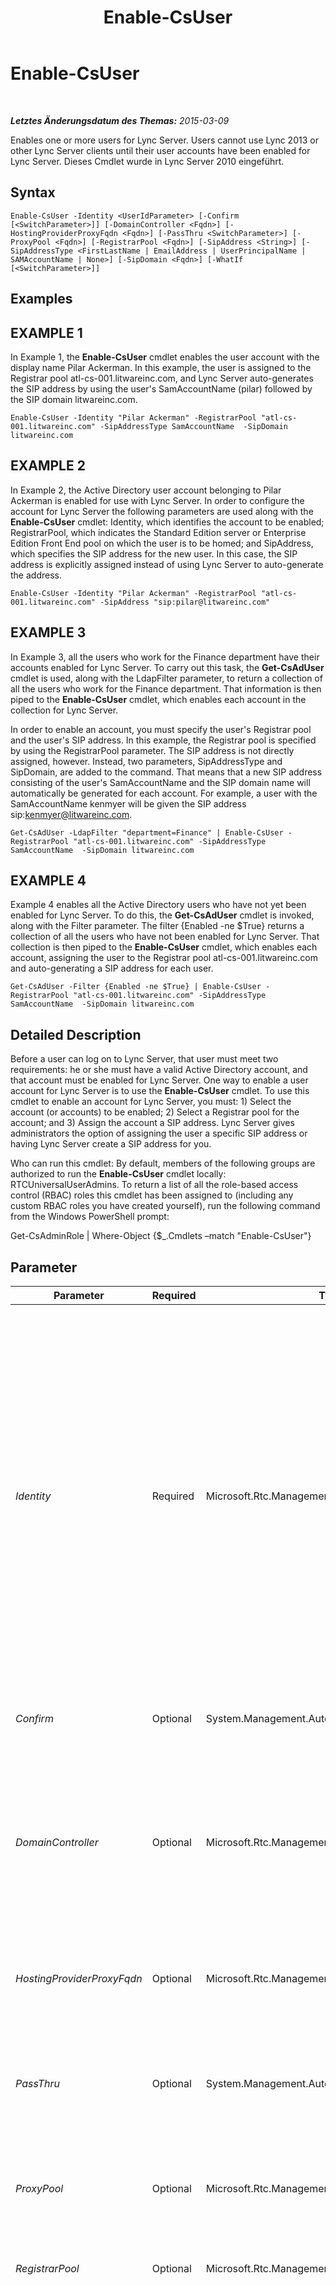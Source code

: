 ﻿---
title: Enable-CsUser
TOCTitle: Enable-CsUser
ms:assetid: 8ceed97b-e802-4844-b509-c6ca9619ec55
ms:mtpsurl: https://technet.microsoft.com/de-de/library/Gg398711(v=OCS.15)
ms:contentKeyID: 49294697
ms.date: 05/19/2016
mtps_version: v=OCS.15
ms.translationtype: HT
---

# Enable-CsUser

 

_**Letztes Änderungsdatum des Themas:** 2015-03-09_

Enables one or more users for Lync Server. Users cannot use Lync 2013 or other Lync Server clients until their user accounts have been enabled for Lync Server. Dieses Cmdlet wurde in Lync Server 2010 eingeführt.

## Syntax

    Enable-CsUser -Identity <UserIdParameter> [-Confirm [<SwitchParameter>]] [-DomainController <Fqdn>] [-HostingProviderProxyFqdn <Fqdn>] [-PassThru <SwitchParameter>] [-ProxyPool <Fqdn>] [-RegistrarPool <Fqdn>] [-SipAddress <String>] [-SipAddressType <FirstLastName | EmailAddress | UserPrincipalName | SAMAccountName | None>] [-SipDomain <Fqdn>] [-WhatIf [<SwitchParameter>]]

## Examples

## EXAMPLE 1

In Example 1, the **Enable-CsUser** cmdlet enables the user account with the display name Pilar Ackerman. In this example, the user is assigned to the Registrar pool atl-cs-001.litwareinc.com, and Lync Server auto-generates the SIP address by using the user's SamAccountName (pilar) followed by the SIP domain litwareinc.com.

    Enable-CsUser -Identity "Pilar Ackerman" -RegistrarPool "atl-cs-001.litwareinc.com" -SipAddressType SamAccountName  -SipDomain litwareinc.com

## EXAMPLE 2

In Example 2, the Active Directory user account belonging to Pilar Ackerman is enabled for use with Lync Server. In order to configure the account for Lync Server the following parameters are used along with the **Enable-CsUser** cmdlet: Identity, which identifies the account to be enabled; RegistrarPool, which indicates the Standard Edition server or Enterprise Edition Front End pool on which the user is to be homed; and SipAddress, which specifies the SIP address for the new user. In this case, the SIP address is explicitly assigned instead of using Lync Server to auto-generate the address.

    Enable-CsUser -Identity "Pilar Ackerman" -RegistrarPool "atl-cs-001.litwareinc.com" -SipAddress "sip:pilar@litwareinc.com"

## EXAMPLE 3

In Example 3, all the users who work for the Finance department have their accounts enabled for Lync Server. To carry out this task, the **Get-CsAdUser** cmdlet is used, along with the LdapFilter parameter, to return a collection of all the users who work for the Finance department. That information is then piped to the **Enable-CsUser** cmdlet, which enables each account in the collection for Lync Server.

In order to enable an account, you must specify the user's Registrar pool and the user's SIP address. In this example, the Registrar pool is specified by using the RegistrarPool parameter. The SIP address is not directly assigned, however. Instead, two parameters, SipAddressType and SipDomain, are added to the command. That means that a new SIP address consisting of the user's SamAccountName and the SIP domain name will automatically be generated for each account. For example, a user with the SamAccountName kenmyer will be given the SIP address sip:kenmyer@litwareinc.com.

    Get-CsAdUser -LdapFilter "department=Finance" | Enable-CsUser -RegistrarPool "atl-cs-001.litwareinc.com" -SipAddressType SamAccountName  -SipDomain litwareinc.com

## EXAMPLE 4

Example 4 enables all the Active Directory users who have not yet been enabled for Lync Server. To do this, the **Get-CsAdUser** cmdlet is invoked, along with the Filter parameter. The filter {Enabled -ne $True} returns a collection of all the users who have not been enabled for Lync Server. That collection is then piped to the **Enable-CsUser** cmdlet, which enables each account, assigning the user to the Registrar pool atl-cs-001.litwareinc.com and auto-generating a SIP address for each user.

    Get-CsAdUser -Filter {Enabled -ne $True} | Enable-CsUser -RegistrarPool "atl-cs-001.litwareinc.com" -SipAddressType SamAccountName  -SipDomain litwareinc.com

## Detailed Description

Before a user can log on to Lync Server, that user must meet two requirements: he or she must have a valid Active Directory account, and that account must be enabled for Lync Server. One way to enable a user account for Lync Server is to use the **Enable-CsUser** cmdlet. To use this cmdlet to enable an account for Lync Server, you must: 1) Select the account (or accounts) to be enabled; 2) Select a Registrar pool for the account; and 3) Assign the account a SIP address. Lync Server gives administrators the option of assigning the user a specific SIP address or having Lync Server create a SIP address for you.

Who can run this cmdlet: By default, members of the following groups are authorized to run the **Enable-CsUser** cmdlet locally: RTCUniversalUserAdmins. To return a list of all the role-based access control (RBAC) roles this cmdlet has been assigned to (including any custom RBAC roles you have created yourself), run the following command from the Windows PowerShell prompt:

Get-CsAdminRole | Where-Object {$\_.Cmdlets –match "Enable-CsUser"}

## Parameter


<table>
<colgroup>
<col style="width: 25%" />
<col style="width: 25%" />
<col style="width: 25%" />
<col style="width: 25%" />
</colgroup>
<thead>
<tr class="header">
<th>Parameter</th>
<th>Required</th>
<th>Type</th>
<th>Description</th>
</tr>
</thead>
<tbody>
<tr class="odd">
<td><p><em>Identity</em></p></td>
<td><p>Required</p></td>
<td><p>Microsoft.Rtc.Management.AD.UserIdParameter</p></td>
<td><p>Indicates the Identity of the user account to be enabled for Lync Server. User Identities can be specified by using one of four formats: 1) the user's SIP address; 2) the user's user principal name (UPN); 3) the user's domain name and logon name, in the form domain\logon (for example, litwareinc\kenmyer); and, 4) the user's Active Directory display name (for example, Ken Myer). You can also reference a user account by using the user’s Active Directory distinguished name.</p>
<p>You can use the asterisk (*) wildcard character when using the Display Name as the user Identity. For example, the Identity &quot;* Smith&quot; returns all the user who have a display name that ends with the string value &quot; Smith&quot;.</p></td>
</tr>
<tr class="even">
<td><p><em>Confirm</em></p></td>
<td><p>Optional</p></td>
<td><p>System.Management.Automation.SwitchParameter</p></td>
<td><p>Fordert Sie vor der Ausführung des Befehls zum Bestätigen auf.</p></td>
</tr>
<tr class="odd">
<td><p><em>DomainController</em></p></td>
<td><p>Optional</p></td>
<td><p>Microsoft.Rtc.Management.Deploy.Fqdn</p></td>
<td><p>Enables you to connect to the specified domain controller in order to enable a user account. To connect to a particular domain controller, include the DomainController parameter followed by the computer name (for example, atl-cs-001) or its fully qualified domain name (FQDN) (for example, atl-cs-001.litwareinc.com).</p></td>
</tr>
<tr class="even">
<td><p><em>HostingProviderProxyFqdn</em></p></td>
<td><p>Optional</p></td>
<td><p>Microsoft.Rtc.Management.Deploy.Fqdn</p></td>
<td><p>This parameter is used only for Lync Online. It should not be used with an on-premises implementation of Lync Server.</p></td>
</tr>
<tr class="odd">
<td><p><em>PassThru</em></p></td>
<td><p>Optional</p></td>
<td><p>System.Management.Automation.SwitchParameter</p></td>
<td><p>Enables you to pass a user object through the pipeline that represents the user account being enabled for Lync Server. By default, the <strong>Enable-CsUser</strong> cmdlet does not pass objects through the pipeline.</p></td>
</tr>
<tr class="even">
<td><p><em>ProxyPool</em></p></td>
<td><p>Optional</p></td>
<td><p>Microsoft.Rtc.Management.Deploy.Fqdn</p></td>
<td><p>This parameter is used only for Lync Online. It should not be used with an on-premises implementation of Lync Server.</p></td>
</tr>
<tr class="odd">
<td><p><em>RegistrarPool</em></p></td>
<td><p>Optional</p></td>
<td><p>Microsoft.Rtc.Management.Deploy.Fqdn</p></td>
<td><p>Indicates the Registrar pool where the user's Lync Server account will be homed.</p></td>
</tr>
<tr class="even">
<td><p><em>SipAddress</em></p></td>
<td><p>Optional</p></td>
<td><p>System.String</p></td>
<td><p>Enables you to assign the user a specific SIP address. When specifying the SIP address, preface the address with &quot;sip:&quot;. That means the value supplied to the SipAddress parameter should look something like this :</p>
<p>sip:kenmyer@litwareinc.com</p>
<p>The SipAddress parameter should not be used if you use the SipAddressType parameter in order to have Lync Server automatically generate a SIP address for the user.</p>
<p>The SipAddress parameter cannot be used if you are attempting to enable multiple users at the same time. Instead, you must auto-generate SIP address for those users by using the SipAddressType parameter.</p></td>
</tr>
<tr class="odd">
<td><p><em>SipAddressType</em></p></td>
<td><p>Optional</p></td>
<td><p>Microsoft.Rtc.Management.AD.Cmdlets.AddressType</p></td>
<td><p>Instructs Lync Server to auto-generate a SIP address for the new user. In order to have Lync Server auto-generate the SIP address, you must include the SipAddressType parameter and use one of the following parameter values:</p>
<p>FirstLastName. The SIP address is the user's first name and a period followed by the user's last name and the SIP domain. For example, the user Ken Myer would have a SIP address similar to this: Ken.Myer@litwareinc.com. If you use this address type then you must also include the SipDomain parameter.</p>
<p>EmailAddress. The user's email address (as defined in Active Directory) is used as the SIP address.</p>
<p>UserPrincipalName. The user's UPN is used as the SIP address.</p>
<p>SamAccountName. The SIP address is the user's SamAccountName (logon name) followed by the SIP domain. For example, the user with the SamAccountName kmyer will have a SIP address similar to this: kmyer@litwareinc.com. If you use this address type then you must also include the SipDomain parameter.</p>
<p>The SipAddressType parameter is not required if you use the SIPAddress parameter and explicitly assign the user a SIP address.</p></td>
</tr>
<tr class="even">
<td><p><em>SipDomain</em></p></td>
<td><p>Optional</p></td>
<td><p>Microsoft.Rtc.Management.Deploy.Fqdn</p></td>
<td><p>The SIP domain for the user account being enabled. This parameter is required if you use the SIPAddressType parameter to have Lync Server auto-generate a SIP address for the user and you based SIP addresses on the SamAccountName or the user’s first name and last name. This parameter is not required if you base SIP addresses on the user’s email address or UPN; that’s because the domain name is already included in those attribute values.</p></td>
</tr>
<tr class="odd">
<td><p><em>WhatIf</em></p></td>
<td><p>Optional</p></td>
<td><p>System.Management.Automation.SwitchParameter</p></td>
<td><p>Beschreibt die Auswirkungen einer Ausführung des Befehls, ohne den Befehl tatsächlich auszuführen.</p></td>
</tr>
</tbody>
</table>


## Input Types

String or Microsoft.Rtc.Management.ADConnect.Schema.ADUser object. The **Enable-CsUser** cmdlet accepts a pipelined string value representing the Identity of a user account that has been enabled for Lync Server. The cmdlet also accepts pipelined instances of the Active Directory user object.

## Return Types

None. The **Enable-CsUser** cmdlet does not return a value or object. Instead, the cmdlet configures instances of the Microsoft.Rtc.Management.ADConnect.Schema.ADUser object.

## Siehe auch

#### Weitere Ressourcen

[Disable-CsUser](disable-csuser.md)  
[Get-CsUser](get-csuser.md)

